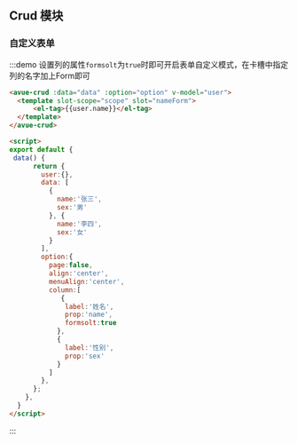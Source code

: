 <script>
  export default {
    data() {
      return {
        user:{},
        data: [
          {
            name:'张三',
            sex:'男'
          }, {
            name:'李四',
            sex:'女'
          }
        ],
        option:{
          page:false,
          align:'center',
          menuAlign:'center',
          column:[
             {
              label:'姓名',
              prop:'name',
              formsolt:true,
            }, {
              label:'性别',
              prop:'sex'
            }
          ]
        }
      }
    },
    methods: {
    }
  };
</script>

<style>

</style>

## Crud 模块



### 自定义表单

:::demo 设置列的属性`formsolt`为`true`时即可开启表单自定义模式，在卡槽中指定列的名字加上Form即可 
```html
<avue-crud :data="data" :option="option" v-model="user">
  <template slot-scope="scope" slot="nameForm">
      <el-tag>{{user.name}}</el-tag>
  </template>
</avue-crud>

<script>
export default {
 data() {
      return {
        user:{},
        data: [
          {
            name:'张三',
            sex:'男'
          }, {
            name:'李四',
            sex:'女'
          }
        ],
        option:{
          page:false,
          align:'center',
          menuAlign:'center',
          column:[
             {
              label:'姓名',
              prop:'name',
              formsolt:true
            },
            {
              label:'性别',
              prop:'sex'
            }
          ]
        },
      };
    },
  }
</script>
```
:::